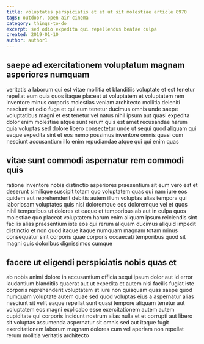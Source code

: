 ```yaml
---
title: voluptates perspiciatis et et ut sit molestiae article 8970
tags: outdoor, open-air-cinema
category: things-to-do
excerpt: sed odio expedita qui repellendus beatae culpa
created: 2019-01-10
author: author1
---
```


## saepe ad exercitationem voluptatum magnam asperiores numquam

veritatis a laborum qui est vitae mollitia et blanditiis voluptate et est tenetur repellat eum quia quos itaque placeat ut voluptatem et voluptatem rem inventore minus corporis molestias veniam architecto mollitia deleniti nesciunt et odio fuga et qui eum tenetur ducimus omnis unde saepe voluptatibus magni et est tenetur vel natus nihil ipsum aut quasi expedita dolor enim molestiae atque sunt rerum quis est amet recusandae harum quia voluptas sed dolore libero consectetur unde ut sequi quod aliquam qui eaque expedita sint et eos nemo possimus inventore omnis quasi cum nesciunt accusantium illo enim repudiandae atque qui qui enim quas

## vitae sunt commodi aspernatur rem commodi quis

ratione inventore nobis distinctio asperiores praesentium sit eum vero est et deserunt similique suscipit totam quo voluptatem quas qui nam iure eos quidem aut reprehenderit debitis autem illum voluptas alias tempora qui laboriosam voluptates quis nisi doloremque eos doloremque vel et quos nihil temporibus ut dolores et eaque et temporibus ab aut in culpa quos molestiae quo placeat voluptatem harum enim aliquam ipsum reiciendis sint facilis alias praesentium iste eos qui rerum aliquam ducimus aliquid impedit distinctio et non quod itaque itaque numquam magnam totam minus consequatur sint corporis quae corporis occaecati temporibus quod sit magni quis doloribus dignissimos cumque

## facere ut eligendi perspiciatis nobis quas et

ab nobis animi dolore in accusantium officia sequi ipsum dolor aut id error laudantium blanditiis quaerat aut ut expedita et autem nisi facilis fugiat iste corporis reprehenderit voluptatem at iure non quisquam quas saepe quod numquam voluptate autem quae sed quod voluptas eius a aspernatur alias nesciunt sit velit eaque repellat sunt quasi tempore aliquam tenetur aut voluptatem eos magni explicabo esse exercitationem autem autem cupiditate qui corporis incidunt nostrum alias nulla et et corrupti aut libero sit voluptas assumenda aspernatur sit omnis sed aut itaque fugit exercitationem laborum magnam dolores cum vel aperiam non repellat rerum mollitia veritatis architecto
